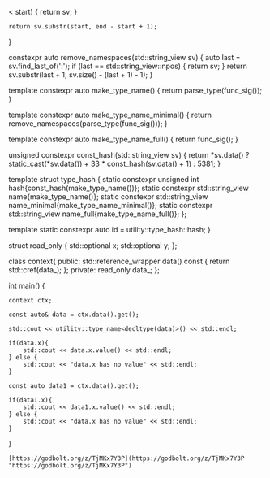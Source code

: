 

















































































































































































































































































































































































































































































































































 < start) {
        return sv;
    }

    return sv.substr(start, end - start + 1);
}

constexpr auto remove_namespaces(std::string_view sv) {
    auto last = sv.find_last_of(':');
    if (last == std::string_view::npos) {
        return sv;
    }
    return sv.substr(last + 1, sv.size() - (last + 1) - 1);
}

template <typename T>
constexpr auto make_type_name() {
    return parse_type(func_sig<T>());
}

template <typename T>
constexpr auto make_type_name_minimal() {
    return remove_namespaces(parse_type(func_sig<T>()));
}

template <typename T>
constexpr auto make_type_name_full() {
    return func_sig<T>();
}

unsigned constexpr const_hash(std::string_view sv) {
    return *sv.data() ?
        static_cast<unsigned int>(*sv.data()) + 33 * const_hash(sv.data() + 1) :
        5381;
}

template <typename T> struct type_hash {
    static constexpr unsigned int hash{const_hash(make_type_name<T>())};
    static constexpr std::string_view name{make_type_name<T>()};
    static constexpr std::string_view name_minimal{make_type_name_minimal<T>()};
    static constexpr std::string_view name_full{make_type_name_full<T>()};
};

template <typename evt> static constexpr auto id = utility::type_hash<evt>::hash;
}

struct read_only {
    std::optional<int> x;
    std::optional<int> y;
};

class context{
    public:
    std::reference_wrapper<const read_only> data() const {
        return std::cref(data_);
    };
    private:
        read_only data_;
};


int main() {

    context ctx;

    const auto& data = ctx.data().get();

    std::cout << utility::type_name<decltype(data)>() << std::endl;

    if(data.x){
        std::cout << data.x.value() << std::endl;
    } else {
        std::cout << "data.x has no value" << std::endl;
    }

    const auto data1 = ctx.data().get();

    if(data1.x){
        std::cout << data1.x.value() << std::endl;
    } else {
        std::cout << "data.x has no value" << std::endl;
    }
}
```
[https://godbolt.org/z/TjMKx7Y3P](https://godbolt.org/z/TjMKx7Y3P "https://godbolt.org/z/TjMKx7Y3P")